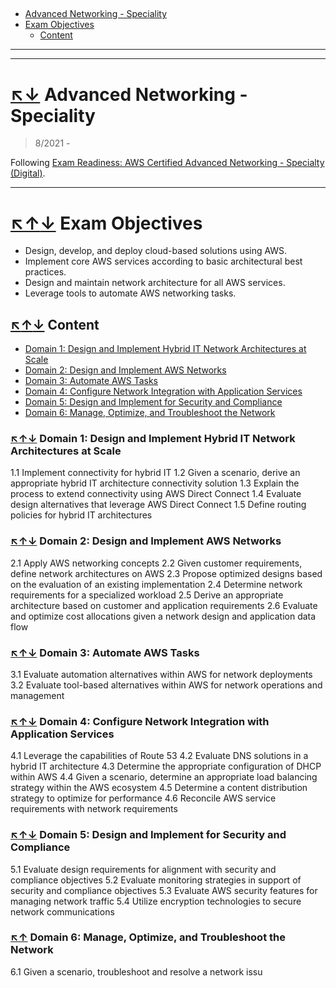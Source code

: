 <!-- toc_start -->
<a name="top"></a>
---
* [Advanced Networking - Speciality](#1)
* [Exam Objectives](#2)
  * [Content](#2_1)
---
<!-- toc_end -->
---
<a name="1"></a>
# [↖](#top)[↓](#2) Advanced Networking - Speciality

> 8/2021 -

Following [Exam Readiness: AWS Certified Advanced Networking - Specialty (Digital)](https://www.aws.training/Details/Curriculum?id=21330).

---

<a name="2"></a>
# [↖](#top)[↑](#1)[↓](#2_1) Exam Objectives
* Design, develop, and deploy cloud-based solutions using AWS.
* Implement core AWS services according to basic architectural best practices.
* Design and maintain network architecture for all AWS services.
* Leverage tools to automate AWS networking tasks.

<a name="2_1"></a>
## [↖](#top)[↑](#2)[↓](#2_1_1) Content
<!-- toc_start -->
* [Domain 1: Design and Implement Hybrid IT Network Architectures at Scale](#2_1_1)
* [Domain 2: Design and Implement AWS Networks](#2_1_2)
* [Domain 3: Automate AWS Tasks](#2_1_3)
* [Domain 4: Configure Network Integration with Application Services](#2_1_4)
* [Domain 5: Design and Implement for Security and Compliance](#2_1_5)
* [Domain 6: Manage, Optimize, and Troubleshoot the Network](#2_1_6)
<!-- toc_end -->
<a name="2_1_1"></a>
### [↖](#2_1)[↑](#2_1)[↓](#2_1_2) Domain 1: Design and Implement Hybrid IT Network Architectures at Scale
1.1 Implement connectivity for hybrid IT
1.2 Given a scenario, derive an appropriate hybrid IT architecture connectivity solution
1.3 Explain the process to extend connectivity using AWS Direct Connect
1.4 Evaluate design alternatives that leverage AWS Direct Connect
1.5 Define routing policies for hybrid IT architectures
<a name="2_1_2"></a>
### [↖](#2_1)[↑](#2_1_1)[↓](#2_1_3) Domain 2: Design and Implement AWS Networks
2.1 Apply AWS networking concepts
2.2 Given customer requirements, define network architectures on AWS
2.3 Propose optimized designs based on the evaluation of an existing implementation
2.4 Determine network requirements for a specialized workload
2.5 Derive an appropriate architecture based on customer and application requirements
2.6 Evaluate and optimize cost allocations given a network design and application data flow
<a name="2_1_3"></a>
### [↖](#2_1)[↑](#2_1_2)[↓](#2_1_4) Domain 3: Automate AWS Tasks
3.1 Evaluate automation alternatives within AWS for network deployments
3.2 Evaluate tool-based alternatives within AWS for network operations and management
<a name="2_1_4"></a>
### [↖](#2_1)[↑](#2_1_3)[↓](#2_1_5) Domain 4: Configure Network Integration with Application Services
4.1 Leverage the capabilities of Route 53
4.2 Evaluate DNS solutions in a hybrid IT architecture
4.3 Determine the appropriate configuration of DHCP within AWS
4.4 Given a scenario, determine an appropriate load balancing strategy within the AWS ecosystem
4.5 Determine a content distribution strategy to optimize for performance
4.6 Reconcile AWS service requirements with network requirements
<a name="2_1_5"></a>
### [↖](#2_1)[↑](#2_1_4)[↓](#2_1_6) Domain 5: Design and Implement for Security and Compliance
5.1 Evaluate design requirements for alignment with security and compliance objectives
5.2 Evaluate monitoring strategies in support of security and compliance objectives
5.3 Evaluate AWS security features for managing network traffic
5.4 Utilize encryption technologies to secure network communications
<a name="2_1_6"></a>
### [↖](#2_1)[↑](#2_1_5) Domain 6: Manage, Optimize, and Troubleshoot the Network
6.1 Given a scenario, troubleshoot and resolve a network issu
